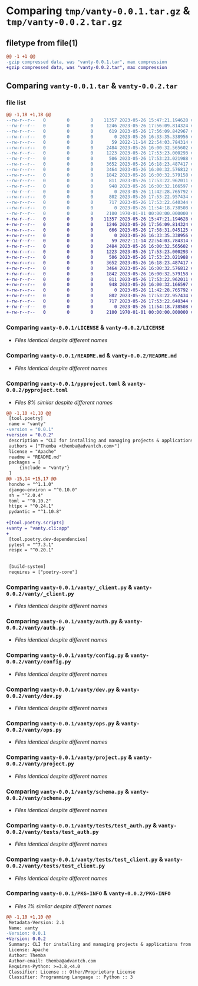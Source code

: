 # Comparing `tmp/vanty-0.0.1.tar.gz` & `tmp/vanty-0.0.2.tar.gz`

## filetype from file(1)

```diff
@@ -1 +1 @@
-gzip compressed data, was "vanty-0.0.1.tar", max compression
+gzip compressed data, was "vanty-0.0.2.tar", max compression
```

## Comparing `vanty-0.0.1.tar` & `vanty-0.0.2.tar`

### file list

```diff
@@ -1,18 +1,18 @@
--rw-r--r--   0        0        0    11357 2023-05-26 15:47:21.194628 vanty-0.0.1/LICENSE
--rw-r--r--   0        0        0     1246 2023-05-26 17:56:09.814324 vanty-0.0.1/README.md
--rw-r--r--   0        0        0      619 2023-05-26 17:56:09.842967 vanty-0.0.1/pyproject.toml
--rw-r--r--   0        0        0        0 2023-05-26 16:33:35.338956 vanty-0.0.1/vanty/__init__.py
--rw-r--r--   0        0        0       59 2022-11-14 22:54:03.784314 vanty-0.0.1/vanty/__main__.py
--rw-r--r--   0        0        0     2484 2023-05-26 16:00:32.565602 vanty-0.0.1/vanty/_client.py
--rw-r--r--   0        0        0     1223 2023-05-26 17:53:23.000293 vanty-0.0.1/vanty/auth.py
--rw-r--r--   0        0        0      506 2023-05-26 17:53:23.021988 vanty-0.0.1/vanty/cli.py
--rw-r--r--   0        0        0     3652 2023-05-26 16:18:23.487417 vanty-0.0.1/vanty/config.py
--rw-r--r--   0        0        0     3464 2023-05-26 16:00:32.576812 vanty-0.0.1/vanty/dev.py
--rw-r--r--   0        0        0     1842 2023-05-26 16:00:32.579158 vanty-0.0.1/vanty/ops.py
--rw-r--r--   0        0        0      811 2023-05-26 17:53:22.962011 vanty-0.0.1/vanty/project.py
--rw-r--r--   0        0        0      948 2023-05-26 16:00:32.166597 vanty-0.0.1/vanty/schema.py
--rw-r--r--   0        0        0        0 2023-05-26 11:42:28.765792 vanty-0.0.1/vanty/tests/__init__.py
--rw-r--r--   0        0        0      802 2023-05-26 17:53:22.957434 vanty-0.0.1/vanty/tests/test_auth.py
--rw-r--r--   0        0        0      717 2023-05-26 17:53:22.640344 vanty-0.0.1/vanty/tests/test_client.py
--rw-r--r--   0        0        0        0 2023-05-26 11:54:18.738508 vanty-0.0.1/vanty/tests/test_config.py
--rw-r--r--   0        0        0     2100 1970-01-01 00:00:00.000000 vanty-0.0.1/PKG-INFO
+-rw-r--r--   0        0        0    11357 2023-05-26 15:47:21.194628 vanty-0.0.2/LICENSE
+-rw-r--r--   0        0        0     1246 2023-05-26 17:56:09.814324 vanty-0.0.2/README.md
+-rw-r--r--   0        0        0      666 2023-05-26 17:58:31.045125 vanty-0.0.2/pyproject.toml
+-rw-r--r--   0        0        0        0 2023-05-26 16:33:35.338956 vanty-0.0.2/vanty/__init__.py
+-rw-r--r--   0        0        0       59 2022-11-14 22:54:03.784314 vanty-0.0.2/vanty/__main__.py
+-rw-r--r--   0        0        0     2484 2023-05-26 16:00:32.565602 vanty-0.0.2/vanty/_client.py
+-rw-r--r--   0        0        0     1223 2023-05-26 17:53:23.000293 vanty-0.0.2/vanty/auth.py
+-rw-r--r--   0        0        0      506 2023-05-26 17:53:23.021988 vanty-0.0.2/vanty/cli.py
+-rw-r--r--   0        0        0     3652 2023-05-26 16:18:23.487417 vanty-0.0.2/vanty/config.py
+-rw-r--r--   0        0        0     3464 2023-05-26 16:00:32.576812 vanty-0.0.2/vanty/dev.py
+-rw-r--r--   0        0        0     1842 2023-05-26 16:00:32.579158 vanty-0.0.2/vanty/ops.py
+-rw-r--r--   0        0        0      811 2023-05-26 17:53:22.962011 vanty-0.0.2/vanty/project.py
+-rw-r--r--   0        0        0      948 2023-05-26 16:00:32.166597 vanty-0.0.2/vanty/schema.py
+-rw-r--r--   0        0        0        0 2023-05-26 11:42:28.765792 vanty-0.0.2/vanty/tests/__init__.py
+-rw-r--r--   0        0        0      802 2023-05-26 17:53:22.957434 vanty-0.0.2/vanty/tests/test_auth.py
+-rw-r--r--   0        0        0      717 2023-05-26 17:53:22.640344 vanty-0.0.2/vanty/tests/test_client.py
+-rw-r--r--   0        0        0        0 2023-05-26 11:54:18.738508 vanty-0.0.2/vanty/tests/test_config.py
+-rw-r--r--   0        0        0     2100 1970-01-01 00:00:00.000000 vanty-0.0.2/PKG-INFO
```

### Comparing `vanty-0.0.1/LICENSE` & `vanty-0.0.2/LICENSE`

 * *Files identical despite different names*

### Comparing `vanty-0.0.1/README.md` & `vanty-0.0.2/README.md`

 * *Files identical despite different names*

### Comparing `vanty-0.0.1/pyproject.toml` & `vanty-0.0.2/pyproject.toml`

 * *Files 8% similar despite different names*

```diff
@@ -1,10 +1,10 @@
 [tool.poetry]
 name = "vanty"
-version = "0.0.1"
+version = "0.0.2"
 description = "CLI for installing and managing projects & applications from advantch.com"
 authors = ["Themba <themba@advantch.com>"]
 license = "Apache"
 readme = "README.md"
 packages = [
     {include = "vanty"}
 ]
@@ -15,14 +15,17 @@
 honcho = "^1.1.0"
 django-environ = "^0.10.0"
 sh = "^2.0.4"
 toml = "^0.10.2"
 httpx = "^0.24.1"
 pydantic = "^1.10.8"
 
+[tool.poetry.scripts]
+vanty = "vanty.cli:app"
+
 [tool.poetry.dev-dependencies]
 pytest = "^7.3.1"
 respx = "^0.20.1"
 
 
 [build-system]
 requires = ["poetry-core"]
```

### Comparing `vanty-0.0.1/vanty/_client.py` & `vanty-0.0.2/vanty/_client.py`

 * *Files identical despite different names*

### Comparing `vanty-0.0.1/vanty/auth.py` & `vanty-0.0.2/vanty/auth.py`

 * *Files identical despite different names*

### Comparing `vanty-0.0.1/vanty/config.py` & `vanty-0.0.2/vanty/config.py`

 * *Files identical despite different names*

### Comparing `vanty-0.0.1/vanty/dev.py` & `vanty-0.0.2/vanty/dev.py`

 * *Files identical despite different names*

### Comparing `vanty-0.0.1/vanty/ops.py` & `vanty-0.0.2/vanty/ops.py`

 * *Files identical despite different names*

### Comparing `vanty-0.0.1/vanty/project.py` & `vanty-0.0.2/vanty/project.py`

 * *Files identical despite different names*

### Comparing `vanty-0.0.1/vanty/schema.py` & `vanty-0.0.2/vanty/schema.py`

 * *Files identical despite different names*

### Comparing `vanty-0.0.1/vanty/tests/test_auth.py` & `vanty-0.0.2/vanty/tests/test_auth.py`

 * *Files identical despite different names*

### Comparing `vanty-0.0.1/vanty/tests/test_client.py` & `vanty-0.0.2/vanty/tests/test_client.py`

 * *Files identical despite different names*

### Comparing `vanty-0.0.1/PKG-INFO` & `vanty-0.0.2/PKG-INFO`

 * *Files 1% similar despite different names*

```diff
@@ -1,10 +1,10 @@
 Metadata-Version: 2.1
 Name: vanty
-Version: 0.0.1
+Version: 0.0.2
 Summary: CLI for installing and managing projects & applications from advantch.com
 License: Apache
 Author: Themba
 Author-email: themba@advantch.com
 Requires-Python: >=3.8,<4.0
 Classifier: License :: Other/Proprietary License
 Classifier: Programming Language :: Python :: 3
```

